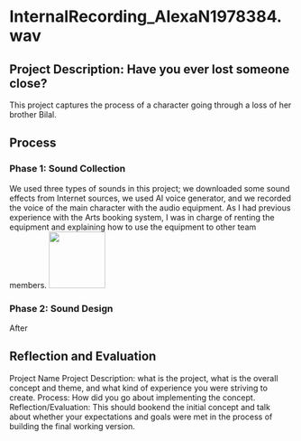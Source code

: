 # InternalRecording_AlexaN1978384.wav #
## Project Description: Have you ever lost someone close? ##
This project captures the process of a character going through a loss of her brother Bilal.

## Process ##
### Phase 1: Sound Collection ###
We used three types of sounds in this project; we downloaded some sound effects from Internet sources, we used AI voice generator, and we recorded the voice of the main character with the audio equipment. As I had previous experience with the Arts booking system, I was in charge of renting the equipment and explaining how to use the equipment to other team members. 
<img src="images/documentation1" width="100"/>


### Phase 2: Sound Design ### 
After 
## Reflection and Evaluation ##

Project Name
Project Description: what is the project, what is the overall concept and theme, and what kind of experience you were striving to create.
Process: How did you go about implementing the concept.
Reflection/Evaluation: This should bookend the initial concept and talk about whether your expectations and goals were met in the process of building the final working version.
